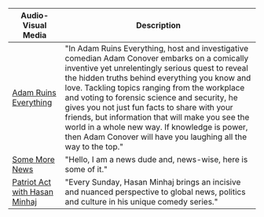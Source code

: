 | Audio-Visual Media | Description |
|---|---|
| [Adam Ruins Everything](https://www.trutv.com/shows/adam-ruins-everything) | "In Adam Ruins Everything, host and investigative comedian Adam Conover embarks on a comically inventive yet unrelentingly serious quest to reveal the hidden truths behind everything you know and love. Tackling topics ranging from the workplace and voting to forensic science and security, he gives you not just fun facts to share with your friends, but information that will make you see the world in a whole new way. If knowledge is power, then Adam Conover will have you laughing all the way to the top." |
|[Some More News](https://www.youtube.com/channel/UCvlj0IzjSnNoduQF0l3VGng) | "Hello, I am a news dude and, news-wise, here is some of it." |
| [Patriot Act with Hasan Minhaj](https://www.netflix.com/watch/80239931?source=35) | "Every Sunday, Hasan Minhaj brings an incisive and nuanced perspective to global news, politics and culture in his unique comedy series." |
